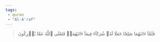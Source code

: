 ```yaml
---
tags: 
 - quran 
 - "Al-A'raf"
---
```


> فَلَمَّآ ءَاتَىٰهُمَا صَٰلِحٗا جَعَلَا لَهُۥ شُرَكَآءَ فِيمَآ ءَاتَىٰهُمَاۚ فَتَعَٰلَى ٱللَّهُ عَمَّا يُشۡرِكُونَ
